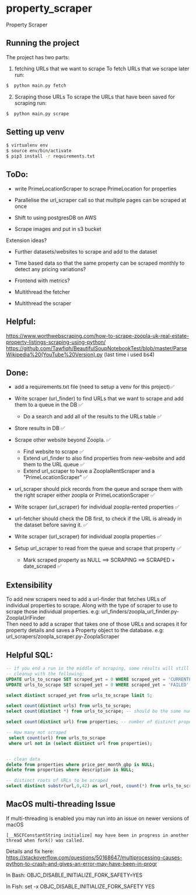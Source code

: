 # property_scraper
Property Scraper

## Running the project


The project has two parts:

1. fetching URLs that we want to scrape
To fetch URLs that we scrape later run:
```bash
$  python main.py fetch
```

2. Scraping those URLs
To scrape the URLs that have been saved for scraping run:
```bash
$  python main.py scrape
```



## Setting up venv
```bash
$ virtualenv env
$ source env/bin/activate
$ pip3 install -r requirements.txt
```
## ToDo:

- write PrimeLocationScraper to scrape PrimeLocation for properties

- Parallelise the url_scraper call so that multiple pages can be scraped at once
- Shift to using postgresDB on AWS


- Scrape images and put in s3 bucket


Extension ideas?
- Further datasets/websites to scrape and add to the dataset
- Time based data so that the same property can be scraped monthly to detect any pricing variations?
- Frontend with metrics?

- Multithread the fetcher 
- Multithread the scraper

## Helpful:
https://www.worthwebscraping.com/how-to-scrape-zoopla-uk-real-estate-property-listings-scraping-using-python/
https://github.com/Tawfiqh/BeautifulSoupNotebookTest/blob/master/ParseWikipedia%20(YouTube%20Version).py (last time i used bs4)


## Done:
- add a requirements.txt file (need to setup a venv for this project)✅

- Write scraper (url_finder) to find URLs that we want to scrape and add them to a queue in the DB ✅
    - Do a search and add all of the results to the URLs table ✅

- Store results in DB ✅

- Scrape other website beyond Zoopla.  ✅
    - Find website to scrape  ✅
    - Extend url_finder to also find properties from new-website and add them to the URL queue ✅
    - Extend url_scraper to have a ZooplaRentScraper and a "PrimeLocationScraper" ✅

- url_scraper should pick records from the queue and scrape them with the right scraper either zoopla or PrimeLocationScraper ✅

- Write scraper (url_scraper) for individual zoopla-rented properties ✅

- url-fetcher should check the DB first, to check if the URL is already in the dataset before saving it. ✅

- Write scraper (url_scraper) for individual zoopla properties ✅

- Setup url_scraper to read from the queue and scrape that property ✅
    - Mark scraped property as NULL ==> SCRAPING ==> SCRAPED + date_scraped ✅


## Extensibility
To add new scrapers need to add a url-finder that fetches URLs of individual properties to scrape. Along with the type of scraper to use to scrape those individual properties. e.g: url_finders/zoopla_url_finder.py-ZooplaUrlFinder   
Then need to add a scraper that takes one of those URLs and scrapes it for property details and saves a Property object to the database. e.g: url_scrapers/zoopla_scraper.py-ZooplaScraper


## Helpful SQL:
```SQL
-- if you end a run in the middle of scraping, some results will still be marked as 'CURRENTLY_SCRAPING'
-- cleanup with the following:
UPDATE urls_to_scrape SET scraped_yet = 0 WHERE scraped_yet = 'CURRENTLY_SCRAPING';
UPDATE urls_to_scrape SET scraped_yet = 0 WHERE scraped_yet = 'FAILED';

select distinct scraped_yet from urls_to_scrape limit 5;

select count(distinct urls) from urls_to_scrape;
select count(distinct *) from urls_to_scrape; -- should be the same number as the line above

select count(distinct url) from properties; -- number of distinct properties scraped (some may have accidentally been scraped twice)

-- How many not scraped
 select count(url) from urls_to_scrape
 where url not in (select distinct url from properties);


-- clean data
delete from properties where price_per_month_gbp is NULL;
delete from properties where description is NULL;

-- distinct roots of URLs to be scraped
select distinct substr(url,0,42) as url_root, count(*) from urls_to_scrape group by url_root limit 25;

```

## MacOS multi-threading Issue
If multi-threading is enabled you may run into an issue on newer versions of macOS
```
[__NSCFConstantString initialize] may have been in progress in another thread when fork() was called.
```
Details and fix here: 
https://stackoverflow.com/questions/50168647/multiprocessing-causes-python-to-crash-and-gives-an-error-may-have-been-in-progr

In Bash:
OBJC_DISABLE_INITIALIZE_FORK_SAFETY=YES

In Fish:
set -x OBJC_DISABLE_INITIALIZE_FORK_SAFETY YES



